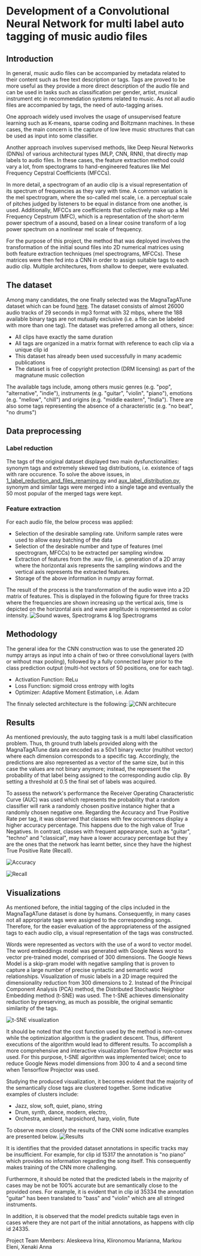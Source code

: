 # Development of a Convolutional Neural Network for multi label auto tagging of music audio files

## Introduction 

In general, music audio files can be accompanied by metadata related to their content such as free text description or tags. Tags are proved to be more useful as they provide a more direct description of the audio file and can be used in tasks such as classification per gender, artist, musical instrument etc in recommendation systems related to music. As not all audio files are accompanied by tags, the need of auto-tagging arises.

One approach widely used involves the usage of unsupervised feature learning such as K-means, sparse coding and Boltzmann machines. In these cases, the main concern is the capture of low leve music structures that can be used as input into some classifier. 

Another approach involves supervised methods, like Deep Neural Networks (DNNs) of various architectural types (MLP, CNN, RNN), that directly map labels to audio files. In these cases, the feature extraction method could vary a lot, from spectograms to hand-engineered features like Mel Frequency Cepstral Coefficients (MFCCs).

In more detail, a spectrogram of an audio clip is a visual representation of its spectrum of frequencies as they vary with time. A common variation is the mel spectrogram, where the so-called mel scale, i.e. a perceptual scale of pitches judged by listeners to be equal in distance from one another, is used. Additionally, MFCCs are coefficients that collectively make up a Mel Frequency Cepstrum (MFC), which is a representation of the short-term power spectrum of a asound, based on a linear cosine transform of a log power spectrum on a nonlinear mel scale of frequency. 

For the purpose of this project, the method that was deployed involves the transformation of the initial sound files into 2D numerical matrices using both feature extraction techniques (mel spectrograms, MFCCs). These matrices were then fed into  a CNN in order to assign suitable tags to each audio clip. Multiple architectures, from shallow to deeper, were evaluated. 

## The dataset 
Among many candidates, the one finally selected was the MagnaTagATune dataset which can be found [here](http://mirg.city.ac.uk/codeapps/the-magnatagatune-dataset). The dataset consists of almost 26000 audio tracks of 29 seconds in mp3 format with 32 mbps, where the 188 available binary tags are not mutually exclusive (i.e. a file can be labeled with more than one tag). The dataset was preferred among all others, since:

- All clips have exactly the same duration 
- All tags are organized in a matrix format with reference to each clip via a unique clip id
- This dataset has already been used successfully in many academic publications
- The dataset is free of copyright protection (DRM licensing) as part of the magnatune music collection

The available tags include, among others music genres (e.g. "pop", "alternative", "indie"), instruments (e.g. "guitar", "violin", "piano"), emotions (e.g. "mellow", "chill") and origins (e.g. "middle eastern", "India"). There are also some tags representing the absence of a characteristic (e.g. "no beat", "no drums")

## Data preprocessing 
### Label reduction
The tags of the original dataset displayed two main dysfunctionalities: synonym tags and extremely skewed tag distributions, i.e. existence of tags with rare occurence. To solve the above issues, in [1_label_reduction_and_files_renaming.py](1_label_reduction_and_files_renaming.py) and [aux_label_distribution.py](aux_label_distribution.py), synonym and similar tags were merged into a single tage and eventually the 50 most popular of the merged tags were kept. 

### Feature extraction
For each audio file, the below process was applied:
- Selection of the desirable sampling rate. Uniform sample rates were used to allow easy  batching of the data 
- Selection of the desirable number and type of features (mel spectrogram, MFCCs) to be extracted per sampling window. 
- Extraction of features from the .wav file, i.e. generation of a 2D array where the horizontal axis represents the sampling windows and the vertical axis represents the extracted features. 
- Storage of the above information in numpy array format.

The result of the process is the transformation of the audio wave into a 2D matrix of features. This is displayed in the following figure for three tracks where the frequencies are shown increasing up the vertical axis, time is depicted on the horizontal axis and wave amplitude is represented as color intensity. 
![Sound waves, Spectrograms & log Spectrograms](images/waves_spectro_logspectro.png)

## Methodology
The general idea for the CNN construction was to use the generated 2D numpy arrays as input into a chain of two or three convolutional layers (with or without max pooling), followed by a fully connected layer prior to the class prediction output (multi-hot vectors of 50 positions, one for each tag).

- Activation Function: ReLu
- Loss Function: sigmoid cross entropy with logits
- Optimizer: Adaptive Moment Estimation, i.e. Adam

The finnaly selected architecture is the following:
![CNN architecure](images/CNN_architecture.png)


## Results
As mentioned previously, the auto tagging task is a multi label classification problem. Thus, th ground truth labels provided along with the MagnaTagATune data are encoded as a 50x1 binary vector (multihot vector) where each dimension corresponds to a specific tag. Accordingly, the predictions are also represented as a vector of the same size, but in this case the values are not binary anymore; instead, the represent the probability of that label being assigned to the corresponding audio clip. 
By setting a threshold at 0.5 the final set of labels was acquired.

To assess the network's performance the Receiver Operating Characteristic Curve (AUC) was used which represents the probability that a random classifier will rank a randomly chosen positive instance higher that a randomly chosen negative one. Regarding the Accuracy and True Positive Rate per tag, it was observed that classes with few occurrences display a higher accuracy percentage. This happens due to the high value of True Negatives. In contrast, classes with frequent appearance, such as "guitar", "techno" and "classical", may have a lower accuracy percentage but they are the ones that the network has learnt better, since they have the highest True Positive Rate (Recall).

![Accuracy](images/accuracy.png)

![Recall](images/Recall.png)


## Visualizations
As mentioned before, the initial tagging of the clips included in the MagnaTagATune dataset is done by humans. Consequently, in many cases not all appropriate tags were assigned to the corresponding songs. Therefore, for the easier evaluation of the appropriateness of the assigned tags to each audio clip, a visual representation of the tags was constructed. 

Words were represented as vectors with the use of a word to vector model. The word embeddings model was generated with Google News word to vector pre-trained model, comprised of 300 dimensions. The Google News Model is a skip-gram model with negative sampling that is proven to capture a large number of precise syntactic and semantic word relationships. Visualization of music labels in a 2D image required the dimensionality reduction from 300 dimensions to 2. Instead of the Principal Component Analysis (PCA) method, the Distributed Stochastic Neighbor Embedding method (t-SNE) was used. The t-SNE achieves dimensionality reduction by preserving, as much as possible, the original semantic similarity of the tags. 

![t-SNE visualization](images/t_SNE.png)


It should be noted that the cost function used by the method is non-convex while the optimization algorithm is the gradient descent. Thus, different executions of the algorithm would lead to different results. To accomplish a more comprehensive and interactive visualization Tensorflow Projector was used. For this purpose, t-SNE algorithm was implemented twicel; once to reduce Google News model dimensions from 300 to 4 and a second time when Tensorflow Projector was used. 

Studying the produced visualization, it becomes evident that the majority of the semantically close tags are clustered together. Some indicative examples of clusters include: 

- Jazz, slow, soft, quiet, piano, string
- Drum, synth, dance, modern, electro, 
- Orchestra, ambient, harpsichord, harp, violin, flute

To observe more closely the results of the CNN some indicative examples are presented below.
![Results](images/results.png)

It is identifies that the provided dataset annotations in specific tracks may be insufficient. For example, for clip id 15317 the annotation is "no piano" which provides no information regarding the song itself. This consequently makes training of the CNN more challenging. 

Furthermore, it should be noted that the predicted labels in the majority of cases may be not be 100% accurate but are semantically close to the provided ones. For example, it is evident that in clip id 35334 the annotation "guitar" has been translated to "bass" and "violin" which are all stringed instruments. 

In addition, it is observed that the model predicts suitable tags even in cases where they are not part of the initial annotations, as happens with clip id 24335. 

Project Team Members: Aleskeeva Irina, Klironomou Marianna, Markou Eleni, Xenaki Anna